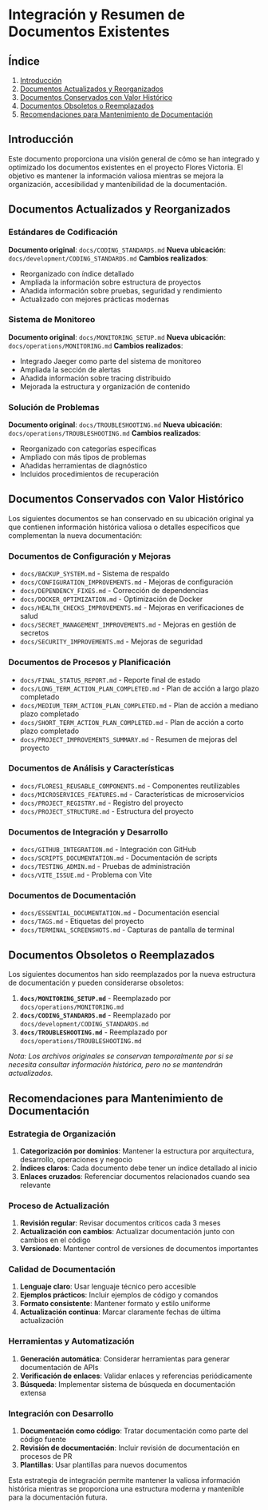 # Integración y Resumen de Documentos Existentes

## Índice

1. [Introducción](#introducción)
2. [Documentos Actualizados y Reorganizados](#documentos-actualizados-y-reorganizados)
3. [Documentos Conservados con Valor Histórico](#documentos-conservados-con-valor-histórico)
4. [Documentos Obsoletos o Reemplazados](#documentos-obsoletos-o-reemplazados)
5. [Recomendaciones para Mantenimiento de Documentación](#recomendaciones-para-mantenimiento-de-documentación)

## Introducción

Este documento proporciona una visión general de cómo se han integrado y optimizado los documentos
existentes en el proyecto Flores Victoria. El objetivo es mantener la información valiosa mientras
se mejora la organización, accesibilidad y mantenibilidad de la documentación.

## Documentos Actualizados y Reorganizados

### Estándares de Codificación

**Documento original**: `docs/CODING_STANDARDS.md` **Nueva ubicación**:
`docs/development/CODING_STANDARDS.md` **Cambios realizados**:

- Reorganizado con índice detallado
- Ampliada la información sobre estructura de proyectos
- Añadida información sobre pruebas, seguridad y rendimiento
- Actualizado con mejores prácticas modernas

### Sistema de Monitoreo

**Documento original**: `docs/MONITORING_SETUP.md` **Nueva ubicación**:
`docs/operations/MONITORING.md` **Cambios realizados**:

- Integrado Jaeger como parte del sistema de monitoreo
- Ampliada la sección de alertas
- Añadida información sobre tracing distribuido
- Mejorada la estructura y organización de contenido

### Solución de Problemas

**Documento original**: `docs/TROUBLESHOOTING.md` **Nueva ubicación**:
`docs/operations/TROUBLESHOOTING.md` **Cambios realizados**:

- Reorganizado con categorías específicas
- Ampliado con más tipos de problemas
- Añadidas herramientas de diagnóstico
- Incluidos procedimientos de recuperación

## Documentos Conservados con Valor Histórico

Los siguientes documentos se han conservado en su ubicación original ya que contienen información
histórica valiosa o detalles específicos que complementan la nueva documentación:

### Documentos de Configuración y Mejoras

- `docs/BACKUP_SYSTEM.md` - Sistema de respaldo
- `docs/CONFIGURATION_IMPROVEMENTS.md` - Mejoras de configuración
- `docs/DEPENDENCY_FIXES.md` - Corrección de dependencias
- `docs/DOCKER_OPTIMIZATION.md` - Optimización de Docker
- `docs/HEALTH_CHECKS_IMPROVEMENTS.md` - Mejoras en verificaciones de salud
- `docs/SECRET_MANAGEMENT_IMPROVEMENTS.md` - Mejoras en gestión de secretos
- `docs/SECURITY_IMPROVEMENTS.md` - Mejoras de seguridad

### Documentos de Procesos y Planificación

- `docs/FINAL_STATUS_REPORT.md` - Reporte final de estado
- `docs/LONG_TERM_ACTION_PLAN_COMPLETED.md` - Plan de acción a largo plazo completado
- `docs/MEDIUM_TERM_ACTION_PLAN_COMPLETED.md` - Plan de acción a mediano plazo completado
- `docs/SHORT_TERM_ACTION_PLAN_COMPLETED.md` - Plan de acción a corto plazo completado
- `docs/PROJECT_IMPROVEMENTS_SUMMARY.md` - Resumen de mejoras del proyecto

### Documentos de Análisis y Características

- `docs/FLORES1_REUSABLE_COMPONENTS.md` - Componentes reutilizables
- `docs/MICROSERVICES_FEATURES.md` - Características de microservicios
- `docs/PROJECT_REGISTRY.md` - Registro del proyecto
- `docs/PROJECT_STRUCTURE.md` - Estructura del proyecto

### Documentos de Integración y Desarrollo

- `docs/GITHUB_INTEGRATION.md` - Integración con GitHub
- `docs/SCRIPTS_DOCUMENTATION.md` - Documentación de scripts
- `docs/TESTING_ADMIN.md` - Pruebas de administración
- `docs/VITE_ISSUE.md` - Problema con Vite

### Documentos de Documentación

- `docs/ESSENTIAL_DOCUMENTATION.md` - Documentación esencial
- `docs/TAGS.md` - Etiquetas del proyecto
- `docs/TERMINAL_SCREENSHOTS.md` - Capturas de pantalla de terminal

## Documentos Obsoletos o Reemplazados

Los siguientes documentos han sido reemplazados por la nueva estructura de documentación y pueden
considerarse obsoletos:

1. **`docs/MONITORING_SETUP.md`** - Reemplazado por `docs/operations/MONITORING.md`
2. **`docs/CODING_STANDARDS.md`** - Reemplazado por `docs/development/CODING_STANDARDS.md`
3. **`docs/TROUBLESHOOTING.md`** - Reemplazado por `docs/operations/TROUBLESHOOTING.md`

_Nota: Los archivos originales se conservan temporalmente por si se necesita consultar información
histórica, pero no se mantendrán actualizados._

## Recomendaciones para Mantenimiento de Documentación

### Estrategia de Organización

1. **Categorización por dominios**: Mantener la estructura por arquitectura, desarrollo, operaciones
   y negocio
2. **Índices claros**: Cada documento debe tener un índice detallado al inicio
3. **Enlaces cruzados**: Referenciar documentos relacionados cuando sea relevante

### Proceso de Actualización

1. **Revisión regular**: Revisar documentos críticos cada 3 meses
2. **Actualización con cambios**: Actualizar documentación junto con cambios en el código
3. **Versionado**: Mantener control de versiones de documentos importantes

### Calidad de Documentación

1. **Lenguaje claro**: Usar lenguaje técnico pero accesible
2. **Ejemplos prácticos**: Incluir ejemplos de código y comandos
3. **Formato consistente**: Mantener formato y estilo uniforme
4. **Actualización continua**: Marcar claramente fechas de última actualización

### Herramientas y Automatización

1. **Generación automática**: Considerar herramientas para generar documentación de APIs
2. **Verificación de enlaces**: Validar enlaces y referencias periódicamente
3. **Búsqueda**: Implementar sistema de búsqueda en documentación extensa

### Integración con Desarrollo

1. **Documentación como código**: Tratar documentación como parte del código fuente
2. **Revisión de documentación**: Incluir revisión de documentación en procesos de PR
3. **Plantillas**: Usar plantillas para nuevos documentos

Esta estrategia de integración permite mantener la valiosa información histórica mientras se
proporciona una estructura moderna y mantenible para la documentación futura.
